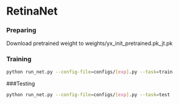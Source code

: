 # RetinaNet

### Preparing
Download pretrained weight to weights/yx_init_pretrained.pk_jt.pk 
### Training
```sh
python run_net.py --config-file=configs/[exp].py --task=train
```
###Testing
```sh
python run_net.py --config-file=configs/[exp].py --task=test
```